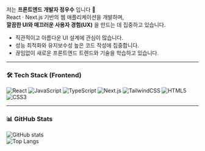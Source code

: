 저는 **프론트엔드 개발자 정우수** 입니다 🚀  
React · Next.js 기반의 웹 애플리케이션을 개발하며,  
**깔끔한 UI와 매끄러운 사용자 경험(UX)** 을 만드는 데 집중하고 있습니다.  

- 직관적이고 아름다운 UI 설계에 관심이 많습니다.  
- 성능 최적화와 유지보수성 높은 코드 작성에 집중합니다.  
- 끊임없이 새로운 프론트엔드 트렌드와 기술을 학습하고 있습니다.  

---

### 🛠 Tech Stack (Frontend)
<p>
  <img src="https://img.shields.io/badge/React-20232A?style=flat&logo=react&logoColor=61DAFB" alt="React" />
  <img src="https://img.shields.io/badge/JavaScript-F7DF1E?style=flat&logo=javascript&logoColor=000" alt="JavaScript" />
  <img src="https://img.shields.io/badge/TypeScript-3178C6?style=flat&logo=typescript&logoColor=fff" alt="TypeScript" />
  <img src="https://img.shields.io/badge/Next.js-000000?style=flat&logo=nextdotjs&logoColor=fff" alt="Next.js" />
  <img src="https://img.shields.io/badge/TailwindCSS-06B6D4?style=flat&logo=tailwindcss&logoColor=fff" alt="TailwindCSS" />
  <img src="https://img.shields.io/badge/HTML5-E34F26?style=flat&logo=html5&logoColor=fff" alt="HTML5" />
  <img src="https://img.shields.io/badge/CSS3-1572B6?style=flat&logo=css3&logoColor=fff" alt="CSS3" />
</p>

---

### 📊 GitHub Stats
![GitHub stats](https://github-readme-stats.vercel.app/api?username=han-nun0107&show_icons=true&theme=radical)  
![Top Langs](https://github-readme-stats.vercel.app/api/top-langs/?username=han-nun0107&layout=compact&theme=radical)
